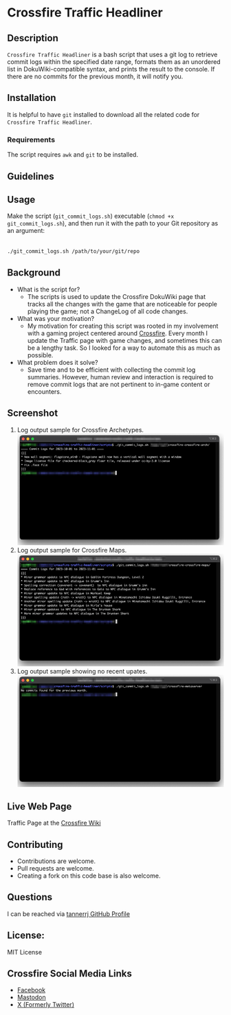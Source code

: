 # Crossfire Traffic Headliner

## Description

`Crossfire Traffic Headliner` is a bash script that uses a git log to retrieve commit logs within the specified date range, formats them as an unordered list in DokuWiki-compatible syntax, and prints the result to the console. If there are no commits for the previous month, it will notify you.

## Installation

It is helpful to have `git` installed to download all the related code for `Crossfire Traffic Headliner`.

### Requirements

The script requires `awk` and `git` to be installed.

## Guidelines

## Usage

Make the script (`git_commit_logs.sh`) executable (`chmod +x git_commit_logs.sh`), and then run it with the path to your Git repository as an argument:

```bash

./git_commit_logs.sh /path/to/your/git/repo

```

## Background

 * What is the script for?
   * The scripts is used to update the Crossfire DokuWiki page that tracks all the changes with the game that are noticeable for people playing the game; not a ChangeLog of all code changes.
 * What was your motivation?
   * My motivation for creating this script was rooted in my involvement with a gaming project centered around [Crossfire](https://sourceforge.net/projects/crossfire/). Every month I update the Traffic page with game changes, and sometimes this can be a lengthy task. So I looked for a way to automate this as much as possible.
 * What problem does it solve?
   * Save time and to be efficient with collecting the commit log summaries. However, human review and interaction is required to remove commit logs that are not pertinent to in-game content or encounters.

## Screenshot

 1. Log output sample for Crossfire Archetypes.
 ![md5sum](images/crossfire-traffic-headliner_arch.png)
 2. Log output sample for Crossfire Maps.
 ![sha1sum](images/crossfire-traffic-headliner_maps.png)
 3. Log output sample showing no recent upates.
 ![sha256sum](images/crossfire-traffic-headliner_no-updates.png)


## Live Web Page

Traffic Page at the [Crossfire Wiki](http://wiki.cross-fire.org/dokuwiki/doku.php/crossfire_traffic)

## Contributing

 * Contributions are welcome.
 * Pull requests are welcome.
 * Creating a fork on this code base is also welcome.

## Questions

I can be reached via [tannerrj GitHub Profile](https://github.com/tannerrj)

## License:

MIT License

## Crossfire Social Media Links

 * [Facebook](https://www.facebook.com/crossfireproject/)
 * [Mastodon](https://mastodon.social/@crossfiremrpg)
 * [X (Formerly Twitter)](https://twitter.com/crossfiremrpg/)